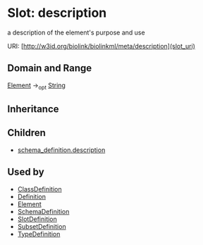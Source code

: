 # Slot: description


a description of the element's purpose and use

URI: [http://w3id.org/biolink/biolinkml/meta/description](slot_uri)
## Domain and Range

[Element](Element.md) -><sub>opt</sub> [String](String.md)
## Inheritance

## Children

 *  [schema_definition.description](schema_definition_description.md)
## Used by

 * [ClassDefinition](ClassDefinition.md)
 * [Definition](Definition.md)
 * [Element](Element.md)
 * [SchemaDefinition](SchemaDefinition.md)
 * [SlotDefinition](SlotDefinition.md)
 * [SubsetDefinition](SubsetDefinition.md)
 * [TypeDefinition](TypeDefinition.md)
